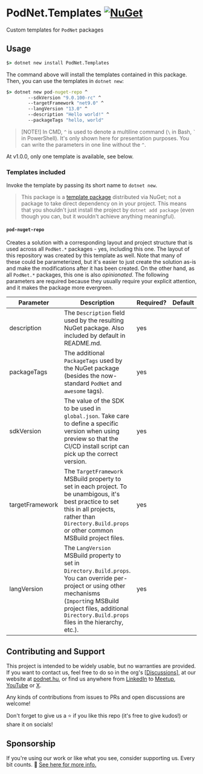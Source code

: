 # PodNet.Templates [![NuGet](https://img.shields.io/nuget/v/PodNet.Templates)](https://www.nuget.org/packages/PodNet.Templates/)
Custom templates for `PodNet` packages

## Usage

```cmd
$> dotnet new install PodNet.Templates
```

The command above will install the templates contained in this package. Then, you can use the templates in `dotnet new`:

```cmd
$> dotnet new pod-nuget-repo ^
        --sdkVersion "9.0.100-rc" ^
        --targetFramework "net9.0" ^
        --langVersion "13.0" ^
        --description "Hello world!" ^
        --packageTags "hello, world"
```

> [NOTE!] In CMD, `^` is used to denote a multiline command (`\` in Bash, `` ` `` in PowerShell). It's only shown here for presentation purposes. You can write the parameters in one line without the `^`.

At v1.0.0, only one template is available, see below.

### Templates included

Invoke the template by passing its short name to `dotnet new`.

> This package is a [template package](https://learn.microsoft.com/en-us/dotnet/core/tools/custom-templates) distributed via NuGet; not a package to take direct dependency on in your project. This means that you shouldn't just install the project by `dotnet add package` (even though you can, but it wouldn't achieve anything meaningful).

#### `pod-nuget-repo`

Creates a solution with a corresponding layout and project structure that is used across all `PodNet.*` packages - yes, including this one. The layout of this repository was created by this template as well. Note that many of these could be parameterized, but it's easier to just create the solution as-is and make the modifications after it has been created. On the other hand, as all `PodNet.*` packages, this one is also *opinionated*. The following parameters are required because they usually require your explicit attention, and it makes the package more evergreen.

|Parameter|Description|Required?|Default|
|---|---|---|---|
|description|The `Description` field used by the resulting NuGet package. Also included by default in README.md.|yes||
|packageTags|The additional `PackageTags` used by the NuGet package (besides the now-standard `PodNet` and `awesome` tags).|yes||
|sdkVersion|The value of the SDK to be used in `global.json`. Take care to define a specific version when using preview so that the CI/CD install script can pick up the correct version.|yes||
|targetFramework|The `TargetFramework` MSBuild property to set in each project. To be unambigous, it's best practice to set this in all projects, rather than `Directory.Build.props` or other common MSBuild project files.|yes||
|langVersion|The `LangVersion` MSBuild property to set in `Directory.Build.props`. You can override per-project or using other mechanisms (`Import`ing MSBuild project files, additional `Directory.Build.props` files in the hierarchy, etc.).|yes||

## Contributing and Support

This project is intended to be widely usable, but no warranties are provided. If you want to contact us, feel free to do so in the org's [[Discussions](https://github.com/orgs/podNET-Hungary/discussions/)], at our website at [podnet.hu](https://podnet.hu), or find us anywhere from [LinkedIn](https://www.linkedin.com/company/podnet-hungary/) to [Meetup](https://www.meetup.com/budapest-net-meetup/), [YouTube](https://www.youtube.com/@podNET) or [X](https://twitter.com/podNET_Hungary).

Any kinds of contributions from issues to PRs and open discussions are welcome!

Don't forget to give us a ⭐ if you like this repo (it's free to give kudos!) or share it on socials!

## Sponsorship

If you're using our work or like what you see, consider supporting us. Every bit counts. 🙏 [See here for more info.](https://github.com/podNET-Hungary/PodNet.NuGet.Core/blob/main/src/PodNet.NuGet.Core/build/SPONSORS.md)